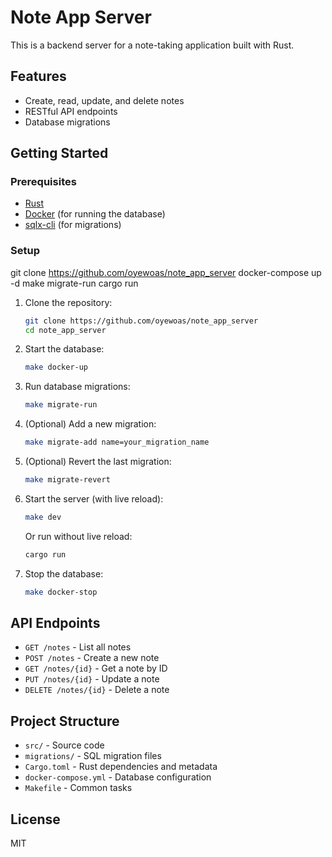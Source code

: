 # Note App Server

This is a backend server for a note-taking application built with Rust.

## Features
- Create, read, update, and delete notes
- RESTful API endpoints
- Database migrations

## Getting Started


### Prerequisites

- [Rust](https://www.rust-lang.org/tools/install)
- [Docker](https://www.docker.com/get-started) (for running the database)
- [sqlx-cli](https://github.com/launchbadge/sqlx/tree/main/sqlx-cli) (for migrations)


### Setup
git clone https://github.com/oyewoas/note_app_server
docker-compose up -d
make migrate-run
cargo run

1. Clone the repository:

	```sh
	git clone https://github.com/oyewoas/note_app_server
	cd note_app_server
	```

2. Start the database:

	```sh
	make docker-up
	```

3. Run database migrations:

	```sh
	make migrate-run
	```

4. (Optional) Add a new migration:

	```sh
	make migrate-add name=your_migration_name
	```

5. (Optional) Revert the last migration:

	```sh
	make migrate-revert
	```

6. Start the server (with live reload):

	```sh
	make dev
	```

	Or run without live reload:

	```sh
	cargo run
	```

7. Stop the database:

	```sh
	make docker-stop
	```

## API Endpoints
- `GET /notes` - List all notes
- `POST /notes` - Create a new note
- `GET /notes/{id}` - Get a note by ID
- `PUT /notes/{id}` - Update a note
- `DELETE /notes/{id}` - Delete a note

## Project Structure
- `src/` - Source code
- `migrations/` - SQL migration files
- `Cargo.toml` - Rust dependencies and metadata
- `docker-compose.yml` - Database configuration
- `Makefile` - Common tasks

## License
MIT
